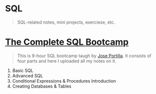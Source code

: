 # SQL
> SQL-related notes, mini projects, exerciese, etc.

# [The Complete SQL Bootcamp](https://www.udemy.com/course/the-complete-sql-bootcamp/)
> This is 9-hour SQL bootcamp taugh by [Jose Portilla](https://www.linkedin.com/in/jmportilla/). It consists of four parts and here I uploaded all my notes on it.
1. Basic SQL
2. Advanced SQL
3. Conditional Expressions & Procedures Introduction
4. Creating Databases & Tables
